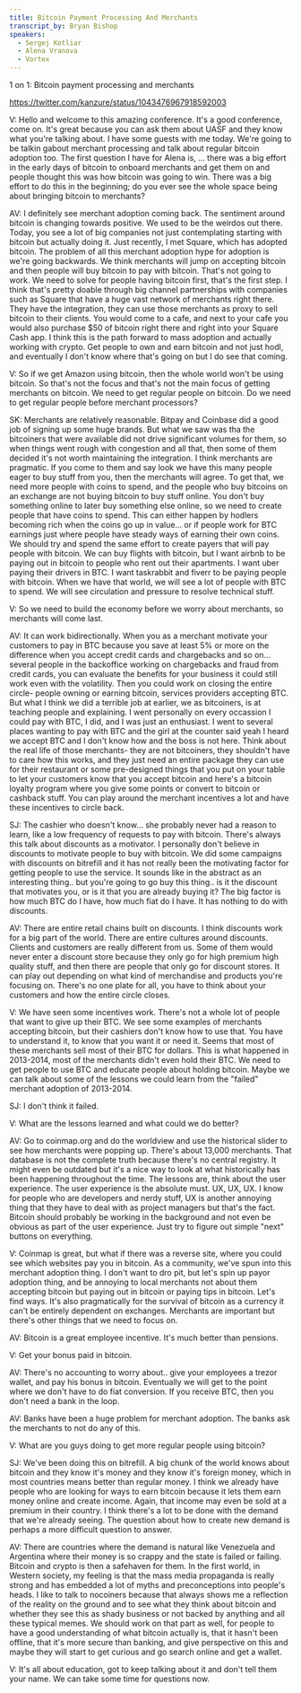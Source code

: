 ```yaml
---
title: Bitcoin Payment Processing And Merchants
transcript_by: Bryan Bishop
speakers:
  - Sergej Kotliar
  - Alena Vranova
  - Vortex
---
```

1 on 1: Bitcoin payment processing and merchants

<https://twitter.com/kanzure/status/1043476967918592003>

V: Hello and welcome to this amazing conference. It's a good conference, come on. It's great because you can ask them about UASF and they know what you're talking about. I have some guests with me today. We're going to be talkin gabout merchant processing and talk about regular bitcoin adoption too. The first question I have for Alena is, ... there was a big effort in the early days of bitcoin to onboard merchants and get them on and people thought this was how bitcoin was going to win. There was a big effort to do this in the beginning; do you ever see the whole space being about bringing bitcoin to merchants?

AV: I definitely see merchant adoption coming back. The sentiment around bitcoin is changing towards positive. We used to be the weirdos out there. Today, you see a lot of big companies not just contemplating starting with bitcoin but actually doing it. Just recently, I met Square, which has adopted bitcoin. The problem of all this merchant adoption hype for adoption is we're going backwards. We think merchants will jump on accepting bitcoin and then people will buy bitcoin to pay with bitcoin. That's not going to work. We need to solve for people having bitcoin first, that's the first step. I think that's pretty doable through big channel partnerships with companies such as Square that have a huge vast network of merchants right there. They have the integration, they can use those merchants as proxy to sell bitcoin to their clients. You would come to a cafe, and next to your cafe you would also purchase $50 of bitcoin right there and right into your Square Cash app. I think this is the path forward to mass adoption and actually working with crypto. Get people to own and earn bitcoin and not just hodl, and eventually I don't know where that's going on but I do see that coming.

V: So if we get Amazon using bitcoin, then the whole world won't be using bitcoin. So that's not the focus and that's not the main focus of getting merchants on bitcoin. We need to get regular people on bitcoin. Do we need to get regular people before merchant processors?

SK: Merchants are relatively reasonable. Bitpay and Coinbase did a good job of signing up some huge brands. But what we saw was tha the bitcoiners that were available did not drive significant volumes for them, so when things went rough with congestion and all that, then some of them decided it's not worth maintaining the integration. I think merchants are pragmatic. If you come to them and say look we have this many people eager to buy stuff from you, then the merchants will agree. To get that, we need more people with coins to spend, and the people who buy bitcoins on an exchange are not buying bitcoin to buy stuff online. You don't buy something online to later buy something else online, so we need to create people that have coins to spend. This can either happen by hodlers becoming rich when the coins go up in value... or if people work for BTC earnings just where people have steady ways of earning their own coins. We should try and spend the same effort to create payers that will pay people with bitcoin. We can buy flights with bitcoin, but I want airbnb to be paying out in bitcoin to people who rent out their apartments. I want uber paying their drivers in BTC. I want taskrabbit and fiverr to be paying people with bitcoin. When we have that world, we will see a lot of people with BTC to spend. We will see circulation and pressure to resolve technical stuff.

V: So we need to build the economy before we worry about merchants, so merchants will come last.

AV: It can work bidirectionally. When you as a merchant motivate your customers to pay in BTC because you save at least 5% or more on the difference when you accept credit cards and chargebacks and so on... several people in the backoffice working on chargebacks and fraud from credit cards, you can evaluate the benefits for your business it could still work even with the volatility. Then you could work on closing the entire circle- people owning or earning bitcoin, services providers accepting BTC. But what I think we did a terrible job at earlier, we as bitcoiners, is at teaching people and explaining. I went personally on every occassion I could pay with BTC, I did, and I was just an enthusiast. I went to several places wanting to pay with BTC and the girl at the counter said yeah I heard we accept BTC and I don't know how and the boss is not here. Think about the real life of those merchants- they are not bitcoiners, they shouldn't have to care how this works, and they just need an entire package they can use for their restaurant or some pre-designed things that you put on your table to let your customers know that you accept bitcoin and here's a bitcoin loyalty program where you give some points or convert to bitcoin or cashback stuff. You can play around the merchant incentives a lot and have these incentives to circle back.

SJ: The cashier who doesn't know... she probably never had a reason to learn, like a low frequency of requests to pay with bitcoin. There's always this talk about discounts as a motivator. I personally don't believe in discounts to motivate people to buy with bitcoin. We did some campaigns with discounts on bitrefill and it has not really been the motivating factor for getting people to use the service. It sounds like in the abstract as an interesting thing.. but you're going to go buy this thing.. is it the discount that motivates you, or is it that you are already buying it? The big factor is how much BTC do I have, how much fiat do I have. It has nothing to do with discounts.

AV: There are entire retail chains built on discounts. I think discounts work for a big part of the world. There are entire cultures around discounts. Clients and customers are really different from us. Some of them would never enter a discount store because they only go for high premium high quality stuff, and then there are people that only go for discount stores. It can play out depending on what kind of merchandise and products you're focusing on. There's no one plate for all, you have to think about your customers and how the entire circle closes.

V: We have seen some incentives work. There's not a whole lot of people that want to give up their BTC. We see some examples of merchants accepting bitcoin, but their cashiers don't know how to use that. You have to understand it, to know that you want it or need it. Seems that most of these merchants sell most of their BTC for dollars. This is what happened in 2013-2014, most of the merchants didn't even hold their BTC. We need to get people to use BTC and educate people about holding bitcoin. Maybe we can talk about some of the lessons we could learn from the "failed" merchant adoption of 2013-2014.

SJ: I don't think it failed.

V: What are the lessons learned and what could we do better?

AV: Go to coinmap.org and do the worldview and use the historical slider to see how merchants were popping up. There's about 13,000 merchants. That database is not the complete truth because there's no central registry. It might even be outdated but it's a nice way to look at what historically has been happening throughout the time. The lessons are, think about the user experience. The user experience is the absolute must. UX, UX, UX. I know for people who are developers and nerdy stuff, UX is another annoying thing that they have to deal with as project managers but that's the fact. Bitcoin should probably be working in the background and not even be obvious as part of the user experience. Just try to figure out simple "next" buttons on everything.

V: Coinmap is great, but what if there was a reverse site, where you could see which websites pay you in bitcoin. As a community, we've spun into this merchant adoption thing. I don't want to dro pit, but let's spin up payor adoption thing, and be annoying to local merchants not about them accepting bitcoin but paying out in bitcoin or paying tips in bitcoin. Let's find ways. It's also pragmatically for the survival of bitcoin as a currency it can't be entirely dependent on exchanges. Merchants are important but there's other things that we need to focus on.

AV: Bitcoin is a great employee incentive. It's much better than pensions.

V: Get your bonus paid in bitcoin.

AV: There's no accounting to worry about.. give your employees a trezor wallet, and pay his bonus in bitcoin. Eventually we will get to the point where we don't have to do fiat conversion. If you receive BTC, then you don't need a bank in the loop.

AV: Banks have been a huge problem for merchant adoption. The banks ask the merchants to not do any of this.

V: What are you guys doing to get more regular people using bitcoin?

SJ: We've been doing this on bitrefill. A big chunk of the world knows about bitcoin and they know it's money and they know it's foreign money, which in most countries means better than regular money. I think we already have people who are looking for ways to earn bitcoin because it lets them earn money online and create income. Again, that income may even be sold at a premium in their country. I think there's a lot to be done with the demand that we're already seeing. The question about how to create new demand is perhaps a more difficult question to answer.

AV: There are countries where the demand is natural like Venezuela and Argentina where their money is so crappy and the state is failed or failing. Bitcoin and crypto is then a safehaven for them. In the first world, in Western society, my feeling is that the mass media propaganda is really strong and has embedded a lot of myths and preconceptions into people's heads. I like to talk to nocoiners because that always shows me a reflection of the reality on the ground and to see what they think about bitcoin and whether they see this as shady business or not backed by anything and all these typical memes. We should work on that part as well, for people to have a good understanding of what bitcoin actually is, that it hasn't been offline, that it's more secure than banking, and give perspective on this and maybe they will start to get curious and go search online and get a wallet.

V: It's all about education, got to keep talking about it and don't tell them your name. We can take some time for questions now.
